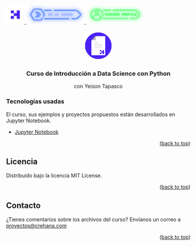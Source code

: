 <div id="top">
  <a href="https://www.crehana.com">
    <img src="images/logo.png" alt="Logo" width="50" height="50">
  </a>
  <a href="https://www.crehana.com/clases/v2/12764/">
    <img src="images/curso.png" alt="Logo" width="160" height="50">
  </a>
  <a href="https://www.linkedin.com/in/yeison-tapasco/">
    <img src="images/teacher.png" alt="Logo" width="160" height="50">
  </a>
</div>

<!-- PROJECT LOGO -->
<br />
<div align="center">
  <a href="https://github.com/crehana-studentxp/introduccion_data_science_python-yeison_tapasco">
    <img src="images/project.png" alt="Logo" width="80" height="80">
  </a>

  <h3 align="center">Curso de Introducción a Data Science con Python</h3>
  <p align="center">con Yeison Tapasco</h3> 
</div>

### Tecnologías usadas

El curso, sus ejemplos y proyectos propuestos están desarrollados en Jupyter Notebook.
<ul>
  <li><a href="https://jupyter.org"> Jupyter Notebook</li>
</ul>

<p align="right">(<a href="#top">back to top</a>)</p>

<!-- LICENSE -->
## Licencia

Distribuido bajo la licencia MIT License. 

<p align="right">(<a href="#top">back to top</a>)</p>

<!-- CONTACT -->
## Contacto

¿Tienes comentarios sobre los archivos del curso? Envíanos un correo a proyectos@crehana.com

<p align="right">(<a href="#top">back to top</a>)</p>
